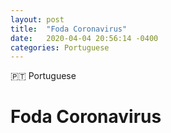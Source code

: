 ```yaml
---
layout: post
title:  "Foda Coronavirus"
date:   2020-04-04 20:56:14 -0400
categories: Portuguese
---
```


<span class="lag-tag">🇵🇹 Portuguese</span>
<h1 class="h-lg">Foda Coronavirus</h1>
